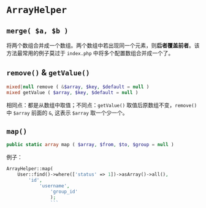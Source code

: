 # `ArrayHelper`

## `merge( $a, $b )`

将两个数组合并成一个数组。两个数组中若出现同一个元素，则**后者覆盖前者**。该方法最常用的例子莫过于 `index.php` 中将多个配置数组合并成一个了。


## `remove()` & `getValue()`

```php
mixed|null remove ( &$array, $key, $default = null )
mixed getValue ( $array, $key, $default = null )
```

相同点：都是从数组中取值；不同点：`getValue()` 取值后原数组不变，`remove()` 中 `$array` 前面的 `&`, 这表示 `$array` 取一个少一个。

## `map()`

```php
public static array map ( $array, $from, $to, $group = null )
```

例子：

```php
ArrayHelper::map(
    User::find()->where(['status' => 1])->asArray()->all(),
        'id',
            'username',
                'group_id'
                );
                ```

